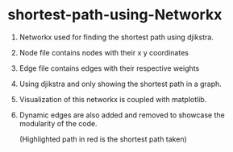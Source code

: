 # shortest-path-using-Networkx

1. Networkx used for finding the shortest path using djikstra.
2. Node file contains nodes with their x y coordinates
3. Edge file contains edges with their respective weights
4. Using djikstra and only showing the shortest path in a graph.
5. Visualization of this networkx is coupled with matplotlib.
6. Dynamic edges are also added and removed to showcase the modularity of the
   code.

   (Highlighted path in red is the shortest path taken)
